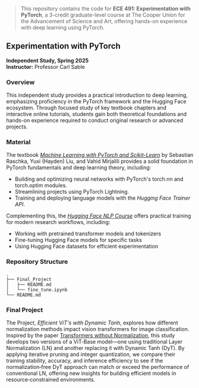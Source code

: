 

> This repository contains the code for **ECE 491: Experimentation with PyTorch**, a 3-credit graduate-level course at The Cooper Union for the Advancement of Science and Art, offering hands-on experience with deep learning using PyTorch.


## Experimentation with PyTorch
**Independent Study, Spring 2025**  
**Instructor:** Professor Carl Sable

### Overview

This independent study provides a practical introduction to deep learning, emphasizing proficiency in the PyTorch framework and the Hugging Face ecosystem. Through focused study of key textbook chapters and interactive online tutorials, students gain both theoretical foundations and hands-on experience required to conduct original research or advanced projects.


### Material

The textbook [*Machine Learning with PyTorch and Scikit-Learn*](https://www.goodreads.com/en/book/show/60098440-machine-learning-with-pytorch-and-scikit-learn) by Sebastian Raschka, Yuxi (Hayden) Liu, and Vahid Mirjalili provides a solid foundation in PyTorch fundamentals and deep learning theory, including:

- Building and optimizing neural networks with PyTorch's torch.nn and torch.optim modules.
- Streamlining projects using PyTorch Lightning.
- Training and deploying language models with the *Hugging Face Trainer API*.

Complementing this, the [*Hugging Face NLP Course*](https://huggingface.co/learn/nlp-course/en/chapter1/1) offers practical training for modern research workflows, including:

- Working with pretrained transformer models and tokenizers
- Fine-tuning Hugging Face models for specific tasks
- Using Hugging Face datasets for efficient experimentation




### Repository Structure
```
.
├── Final_Project
│   ├── README.md
│   └── fine_tune.ipynb
└── README.md
```


### Final Project

The Project, *Efficient ViT's with Dynamic Tanh*, explores how different normalization methods impact vision transformers for image classification. Inspired by the paper [Transformers without Normalization](https://arxiv.org/pdf/2503.10622), this study develops two versions of a ViT‑Base model—one using traditional Layer Normalization (LN) and another replacing it with Dynamic Tanh (DyT). By applying iterative pruning and integer quantization, we compare their training stability, accuracy, and inference efficiency to see if the normalization‑free DyT approach can match or exceed the performance of conventional LN, offering new insights for building efficient models in resource‑constrained environments.